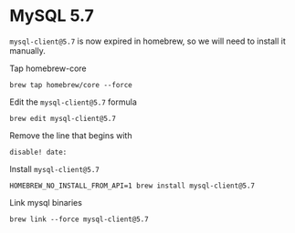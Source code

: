 # MySQL 5.7

`mysql-client@5.7` is now expired in homebrew, so we will need to install it manually.

Tap homebrew-core

```
brew tap homebrew/core --force
```

Edit the `mysql-client@5.7` formula

```
brew edit mysql-client@5.7
```

Remove the line that begins with

```
disable! date:
```

Install `mysql-client@5.7`

```
HOMEBREW_NO_INSTALL_FROM_API=1 brew install mysql-client@5.7
```

Link mysql binaries

```
brew link --force mysql-client@5.7
```
